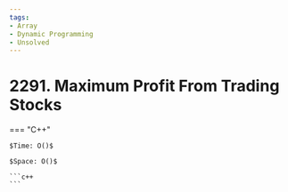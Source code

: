 ```yaml
---
tags:
- Array
- Dynamic Programming
- Unsolved
---
```



# 2291. Maximum Profit From Trading Stocks

=== "C++"

    $Time: O()$

    $Space: O()$

    ```c++
    ```